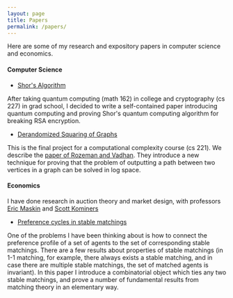```yaml
---
layout: page
title: Papers
permalink: /papers/
---
```

Here are some of my research and expository papers in computer science and economics.


#### Computer Science

*   [Shor's Algorithm](/assets/pdf/Shor.pdf)

After taking quantum computing (math 162) in college and cryptography (cs 227) in grad school, I decided to write a self-contained paper introducing quantum computing and proving Shor's quantum computing algorithm for breaking RSA encryption.

*   [Derandomized Squaring of Graphs](/assets/pdf/Derandsq.pdf)

This is the final project for a computational complexity course (cs 221). We describe the [paper of Rozeman and Vadhan](https://people.seas.harvard.edu/~salil/research/derand_squaring-abs.html). They introduce a new technique for proving that the problem of outputting a path between two vertices in a graph can be solved in log space.

#### Economics

I have done research in auction theory and market design, with professors [Eric Maskin](https://scholar.harvard.edu/maskin/home) and [Scott Kominers](https://www.hbs.edu/faculty/Pages/profile.aspx?facId=500905)

* [Preference cycles in stable matchings](/assets/pdf/Prefcycle.pdf)

One of the problems I have been thinking about is how to connect the preference profile of a set of agents to the set of corresponding stable matchings. There are a few results about properties of stable matchings (in 1-1 matching, for example, there always exists a stable matching, and in case there are multiple stable matchings, the set of matched agents is invariant). In this paper I introduce a combinatorial object which ties any two stable matchings, and prove a number of fundamental results from matching theory in an elementary way.

